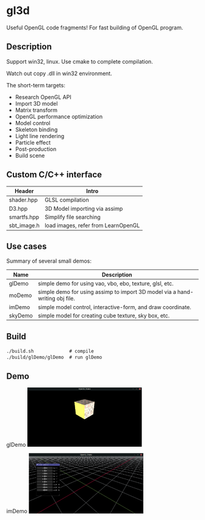# gl3d

Useful OpenGL code fragments! For fast building of OpenGL program.

## Description

Support win32, linux. Use cmake to complete compilation.

Watch out copy .dll in win32 environment.

The short-term targets:

- Research OpenGL API
- Import 3D model
- Matrix transform
- OpenGL performance optimization
- Model control
- Skeleton binding
- Light line rendering
- Particle effect
- Post-production
- Build scene

## Custom C/C++ interface

| Header | Intro |
| ---- | ---- |
| shader.hpp | GLSL compilation |
| D3.hpp | 3D Model importing via assimp |
| smartfs.hpp | Simplify file searching |
| sbt_image.h | load images, refer from LearnOpenGL |

## Use cases

Summary of several small demos:

| Name | Description |
| ---- | ---- |
| glDemo | simple demo for using vao, vbo, ebo, texture, glsl, etc. |
| moDemo | simple demo for using assimp to import 3D model via a hand-writing obj file. |
| imDemo | simple model control, interactive-form, and draw coordinate. |
| skyDemo | simple model for creating cube texture, sky box, etc. |

## Build

```
./build.sh             # compile
./build/glDemo/glDemo  # run glDemo
```

## Demo

glDemo
<img src="asset/glDemo.png" width="300">

imDemo
<img src="asset/imDemo.png" width="300">